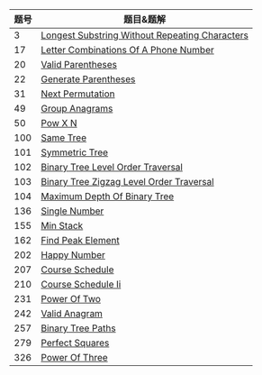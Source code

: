 | 题号 | 题目&题解                                                    |
| ---- | ------------------------------------------------------------ |
|  3 | [Longest Substring Without Repeating Characters](https://github.com/Kaiwenkevinz/MyLeetCode/blob/master/3.Longest_Substring_Without_Repeating_Characters.md) |
|  17 | [Letter Combinations Of A Phone Number](https://github.com/Kaiwenkevinz/MyLeetCode/blob/master/17.letter-combinations-of-a-phone-number.md) |
|  20 | [Valid Parentheses](https://github.com/Kaiwenkevinz/MyLeetCode/blob/master/20.valid-parentheses.md) |
|  22 | [Generate Parentheses](https://github.com/Kaiwenkevinz/MyLeetCode/blob/master/22.generate-parentheses.md) |
|  31 | [Next Permutation](https://github.com/Kaiwenkevinz/MyLeetCode/blob/master/31.next-permutation.py) |
|  49 | [Group Anagrams](https://github.com/Kaiwenkevinz/MyLeetCode/blob/master/49.Group_Anagrams.md) |
|  50 | [Pow X N](https://github.com/Kaiwenkevinz/MyLeetCode/blob/master/50.pow-x-n.py) |
|  100 | [Same Tree](https://github.com/Kaiwenkevinz/MyLeetCode/blob/master/100.same-tree.md) |
|  101 | [Symmetric Tree](https://github.com/Kaiwenkevinz/MyLeetCode/blob/master/101.symmetric-tree.md) |
|  102 | [Binary Tree Level Order Traversal](https://github.com/Kaiwenkevinz/MyLeetCode/blob/master/102.binary-tree-level-order-traversal.md) |
|  103 | [Binary Tree Zigzag Level Order Traversal](https://github.com/Kaiwenkevinz/MyLeetCode/blob/master/103.binary-tree-zigzag-level-order-traversal.md) |
|  104 | [Maximum Depth Of Binary Tree](https://github.com/Kaiwenkevinz/MyLeetCode/blob/master/104.maximum-depth-of-binary-tree.md) |
|  136 | [Single Number](https://github.com/Kaiwenkevinz/MyLeetCode/blob/master/136.Single_Number.md) |
|  155 | [Min Stack](https://github.com/Kaiwenkevinz/MyLeetCode/blob/master/155.min-stack.md) |
|  162 | [Find Peak Element](https://github.com/Kaiwenkevinz/MyLeetCode/blob/master/162.find-peak-element.py) |
|  202 | [Happy Number](https://github.com/Kaiwenkevinz/MyLeetCode/blob/master/202.Happy_Number.py) |
|  207 | [Course Schedule](https://github.com/Kaiwenkevinz/MyLeetCode/blob/master/207.Course-Schedule.md) |
|  210 | [Course Schedule Ii](https://github.com/Kaiwenkevinz/MyLeetCode/blob/master/210.Course_Schedule_II.md) |
|  231 | [Power Of Two](https://github.com/Kaiwenkevinz/MyLeetCode/blob/master/231.power-of-two.py) |
|  242 | [Valid Anagram](https://github.com/Kaiwenkevinz/MyLeetCode/blob/master/242.Valid_Anagram.md) |
|  257 | [Binary Tree Paths](https://github.com/Kaiwenkevinz/MyLeetCode/blob/master/257.binary-tree-paths.py) |
|  279 | [Perfect Squares](https://github.com/Kaiwenkevinz/MyLeetCode/blob/master/279.perfect-squares.py) |
|  326 | [Power Of Three](https://github.com/Kaiwenkevinz/MyLeetCode/blob/master/326.power-of-three.py) |
